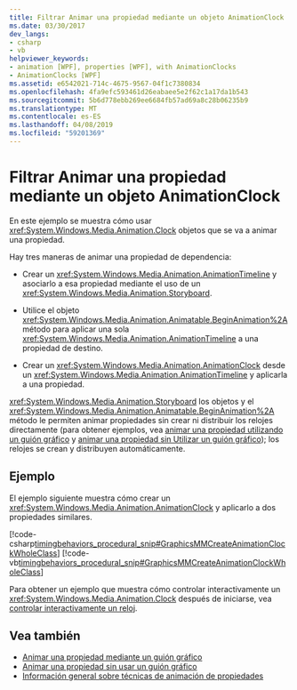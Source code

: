```yaml
---
title: Filtrar Animar una propiedad mediante un objeto AnimationClock
ms.date: 03/30/2017
dev_langs:
- csharp
- vb
helpviewer_keywords:
- animation [WPF], properties [WPF], with AnimationClocks
- AnimationClocks [WPF]
ms.assetid: e6542021-714c-4675-9567-04f1c7380834
ms.openlocfilehash: 4fa9efc593461d26eabaee5e2f62c1a17da1b543
ms.sourcegitcommit: 5b6d778ebb269ee6684fb57ad69a8c28b06235b9
ms.translationtype: MT
ms.contentlocale: es-ES
ms.lasthandoff: 04/08/2019
ms.locfileid: "59201369"
---
```

# <a name="how-to-animate-a-property-by-using-an-animationclock"></a>Filtrar Animar una propiedad mediante un objeto AnimationClock
En este ejemplo se muestra cómo usar <xref:System.Windows.Media.Animation.Clock> objetos que se va a animar una propiedad.  
  
 Hay tres maneras de animar una propiedad de dependencia:  
  
-   Crear un <xref:System.Windows.Media.Animation.AnimationTimeline> y asociarlo a esa propiedad mediante el uso de un <xref:System.Windows.Media.Animation.Storyboard>.  
  
-   Utilice el objeto <xref:System.Windows.Media.Animation.Animatable.BeginAnimation%2A> método para aplicar una sola <xref:System.Windows.Media.Animation.AnimationTimeline> a una propiedad de destino.  
  
-   Crear un <xref:System.Windows.Media.Animation.AnimationClock> desde un <xref:System.Windows.Media.Animation.AnimationTimeline> y aplicarla a una propiedad.  
  
 <xref:System.Windows.Media.Animation.Storyboard> los objetos y el <xref:System.Windows.Media.Animation.Animatable.BeginAnimation%2A> método le permiten animar propiedades sin crear ni distribuir los relojes directamente (para obtener ejemplos, vea [animar una propiedad utilizando un guión gráfico](how-to-animate-a-property-by-using-a-storyboard.md) y [animar una propiedad sin Utilizar un guión gráfico](how-to-animate-a-property-without-using-a-storyboard.md)); los relojes se crean y distribuyen automáticamente.  
  
## <a name="example"></a>Ejemplo  
 El ejemplo siguiente muestra cómo crear un <xref:System.Windows.Media.Animation.AnimationClock> y aplicarlo a dos propiedades similares.  
  
 [!code-csharp[timingbehaviors_procedural_snip#GraphicsMMCreateAnimationClockWholeClass](~/samples/snippets/csharp/VS_Snippets_Wpf/timingbehaviors_procedural_snip/CSharp/AnimationClockExample.cs#graphicsmmcreateanimationclockwholeclass)]
 [!code-vb[timingbehaviors_procedural_snip#GraphicsMMCreateAnimationClockWholeClass](~/samples/snippets/visualbasic/VS_Snippets_Wpf/timingbehaviors_procedural_snip/visualbasic/animationclockexample.vb#graphicsmmcreateanimationclockwholeclass)]  
  
 Para obtener un ejemplo que muestra cómo controlar interactivamente un <xref:System.Windows.Media.Animation.Clock> después de iniciarse, vea [controlar interactivamente un reloj](how-to-interactively-control-a-clock.md).  
  
## <a name="see-also"></a>Vea también

- [Animar una propiedad mediante un guión gráfico](how-to-animate-a-property-by-using-a-storyboard.md)
- [Animar una propiedad sin usar un guión gráfico](how-to-animate-a-property-without-using-a-storyboard.md)
- [Información general sobre técnicas de animación de propiedades](property-animation-techniques-overview.md)
